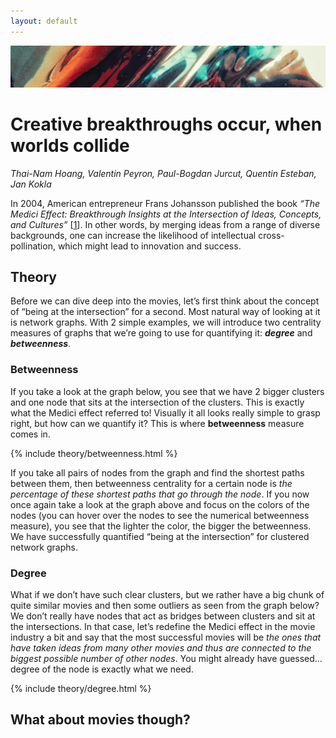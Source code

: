 ```yaml
---
layout: default
---
```


![Banner](assets/banner.jpg)

# Creative breakthroughs occur, when worlds collide

*Thai-Nam Hoang, Valentin Peyron, Paul-Bogdan Jurcut, Quentin Esteban, Jan Kokla*

In 2004, American entrepreneur Frans Johansson published the book
*“The Medici Effect: Breakthrough Insights at the Intersection of
Ideas, Concepts, and Cultures”* [[1](https://www.goodreads.com/pt/book/show/20482413)]. 
In other words, by merging ideas from a range of diverse backgrounds,
one can increase the likelihood of intellectual cross-pollination,
which might lead to innovation and success.

## Theory

Before we can dive deep into the movies, let’s first think about the 
concept of “being at the intersection” for a second. Most natural way 
of looking at it is network graphs. With 2 simple examples, we will 
introduce two centrality measures of graphs that we’re going to use 
for quantifying it: **_degree_** and **_betweenness_**.

### Betweenness

If you take a look at the graph below, you see that we have 2 bigger 
clusters and one node that sits at the intersection of the clusters. 
This is exactly what the Medici effect referred to! Visually it all looks 
really simple to grasp right, but how can we quantify it? This is where 
**betweenness** measure comes in.

{% include theory/betweenness.html %}

If you take all pairs of nodes from the graph and find the shortest paths 
between them, then betweenness centrality for a certain node is _the percentage 
of these shortest paths that go through the node_. If you now once again 
take a look at the graph above and focus on the colors of the nodes (you 
can hover over the nodes to see the numerical betweenness measure), you see 
that the lighter the color, the bigger the betweenness. We have 
successfully quantified “being at the intersection” for clustered network graphs.

### Degree

What if we don’t have such clear clusters, but we rather have a big chunk of quite 
similar movies and then some outliers as seen from the graph below? We don’t really 
have nodes that act as bridges between clusters and sit at the intersections. In 
that case, let’s redefine the Medici effect in the movie industry a bit and say 
that the most successful movies will be _the ones that have taken ideas from many 
other movies and thus are connected to the biggest possible number of other nodes_. 
You might already have guessed… degree of the node is exactly what we need.

{% include theory/degree.html %}

## What about movies though?
